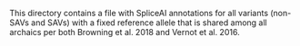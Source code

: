 This directory contains a file with SpliceAI annotations for all variants (non-SAVs and SAVs) with a fixed reference allele that is shared among all archaics per both Browning et al. 2018 and Vernot et al. 2016.
